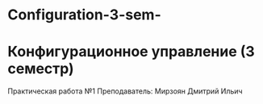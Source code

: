# Configuration-3-sem-
# Конфигурационное управление (3 семестр)
Практическая работа №1
Преподаватель: Мирзоян Дмитрий Ильич
